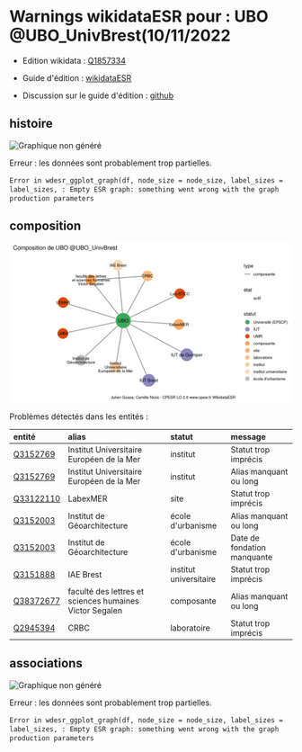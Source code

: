 Warnings wikidataESR pour : UBO @UBO_UnivBrest(10/11/2022
================

- Edition wikidata : [Q1857334](https://www.wikidata.org/wiki/Q1857334)
- Guide d'édition : [wikidataESR](https://github.com/cpesr/wikidataESR/)

- Discussion sur le guide d'édition : [github](https://github.com/cpesr/wikidataESR/issues)



## histoire 

![Graphique non généré](Q1857334-histoire.png) 

 


Erreur : les données sont probablement trop partielles.
```
Error in wdesr_ggplot_graph(df, node_size = node_size, label_sizes = label_sizes, : Empty ESR graph: something went wrong with the graph production parameters

``` 



## composition 

![Graphique non généré](Q1857334-composition.png) 

Problèmes détectés dans les entités :

|entité                                               |alias                                                   |statut                 |message                     |
|:----------------------------------------------------|:-------------------------------------------------------|:----------------------|:---------------------------|
|[Q3152769](https://www.wikidata.org/wiki/Q3152769)   |Institut Universitaire Européen de la Mer               |institut               |Statut trop imprécis        |
|[Q3152769](https://www.wikidata.org/wiki/Q3152769)   |Institut Universitaire Européen de la Mer               |institut               |Alias manquant ou long      |
|[Q33122110](https://www.wikidata.org/wiki/Q33122110) |LabexMER                                                |site                   |Statut trop imprécis        |
|[Q3152003](https://www.wikidata.org/wiki/Q3152003)   |Institut de Géoarchitecture                             |école d'urbanisme      |Alias manquant ou long      |
|[Q3152003](https://www.wikidata.org/wiki/Q3152003)   |Institut de Géoarchitecture                             |école d'urbanisme      |Date de fondation manquante |
|[Q3151888](https://www.wikidata.org/wiki/Q3151888)   |IAE Brest                                               |institut universitaire |Statut trop imprécis        |
|[Q38372677](https://www.wikidata.org/wiki/Q38372677) |faculté des lettres et sciences humaines Victor Segalen |composante             |Alias manquant ou long      |
|[Q2945394](https://www.wikidata.org/wiki/Q2945394)   |CRBC                                                    |laboratoire            |Statut trop imprécis        |

 



## associations 

![Graphique non généré](Q1857334-associations.png) 

 


Erreur : les données sont probablement trop partielles.
```
Error in wdesr_ggplot_graph(df, node_size = node_size, label_sizes = label_sizes, : Empty ESR graph: something went wrong with the graph production parameters

``` 

